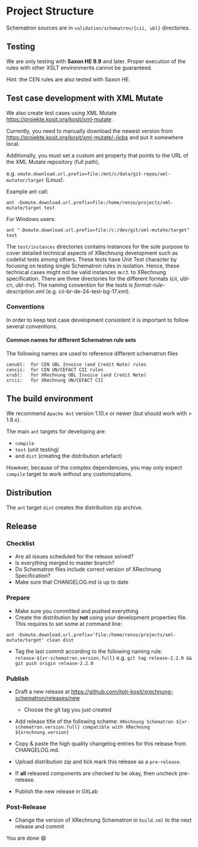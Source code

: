 # Project Structure

Schematron sources are in `validation/schematron/{cii, ubl}` directories.

## Testing

We are only testing with **Saxon HE 9.9** and later.
Proper execution of the rules with other XSLT environments cannot be guaranteed.

Hint: the CEN rules are also tested with Saxon HE.

## Test case development with XML Mutate

We also create test cases using XML Mutate https://projekte.kosit.org/kosit/xml-mutate .

Currently, you need to manually download the newest version from https://projekte.kosit.org/kosit/xml-mutate/-/jobs and put it somewhere local.

Additionally, you must set a custom ant property that points to the URL of the XML Mutate repository (full path),

e.g. `xmute.download.url.prefix=file:/mnt/c/data/git-repos/xml-mutator/target` (Linux).

Example ant call:

```shell
ant -Dxmute.download.url.prefix=file:/home/renzo/projects/xml-mutate/target test
```

For Windows users:

```shell
ant "-Dxmute.download.url.prefix=file:/c:/dev/git/xml-mutate/target" test
```


The `test/instances` directories contains instances for the sole purpose to cover detailed technical aspects of XRechnung development such as codelist tests among others. These tests have Unit Test character by focusing on testing single Schematron rules in isolation. Hence, these technical cases might not be valid instances w.r.t. to XRechnung specification. 
There are three directories for the different formats (cii, ubl-cn, ubl-inv). The naming convention for the tests is *format*-*rule*-*description*.xml (e.g. cii-br-de-24-test-bg-17.xml).


### Conventions

In order to keep test case development consistent it is important to follow several conventions.

#### Common names for different Schematron rule sets

The following names are used to reference different schematron files

```
cenubl:  for CEN UBL Invoice (and Credit Note) rules
cencii:  for CEN UN/CEFACT CII rules
xrubl:   for XRechnung UBL Invoice (and Credit Note)
xrcii:   for XRechnung UN/CEFACT CII
```

## The build environment

We recommend `Apache Ant` version 1.10.x or newer (but should work with > 1.8.x).

The main `ant` targets for developing are:

* `compile`
* `test` (unit testing)
* and `dist` (creating the distribution artefact)

However, because of the complex dependencies, you may only expect `compile` target to work without any customizations.

## Distribution

The `ant` target `dist` creates the distribution zip archive.

## Release

### Checklist

* Are all issues scheduled for the release solved?
* Is everything merged to master branch?
* Do Schematron files include correct version of XRechnung Specification? 
* Make sure that CHANGELOG.md is up to date


### Prepare

* Make sure you committed and pushed everything 
* Create the distribution by **not** using your development properties file. 
This requires to set some at command line:

```
ant -Dxmute.download.url.prefix='file:/home/renzo/projects/xml-mutate/target' clean dist
```

* Tag the last commit according to the following naming rule: `release-${xr-schematron.version.full}` e.g.
  `git tag release-2.2.0 && git push origin release-2.2.0`

### Publish

* Draft a new release at https://github.com/itplr-kosit/xrechnung-schematron/releases/new
  * Choose the git tag you just created
* Add release title of the following scheme: `XRechnung Schematron ${xr-schematron.version.full} compatible with XRechnung ${xrechnung.version}`
* Copy & paste the high quality changelog entries for this release from CHANGELOG.md.
* Upload distribution zip and tick mark this release as a `pre-release`.
* If **all** released components are checked to be okay, then uncheck pre-release.

* Publish the new release in GitLab

### Post-Release

* Change the version of XRechnung Schematron in `build.xml` to the next release and commit

You are done :smile:
